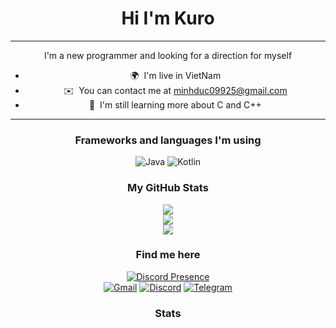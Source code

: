 <div align="center">

# Hi I'm Kuro

----

I'm a new programmer and looking for a direction for myself

* 🌍  I'm live in VietNam
* ✉️  You can contact me at [minhduc09925@gmail.com](mailto:minhduc09925@gmail.com)
* 🧠  I'm still learning more about C and C++

---

### Frameworks and languages I'm using

![Java](https://img.shields.io/badge/java-%23ED8B00.svg?style=for-the-badge&logo=openjdk&logoColor=white)
![Kotlin](https://img.shields.io/badge/kotlin-%237F52FF.svg?style=for-the-badge&logo=kotlin&logoColor=white)

### My GitHub Stats

![](https://github-readme-stats.vercel.app/api?username=KuroHere&theme=dark&hide_border=false&include_all_commits=false&count_private=false)<br/>
![](https://github-readme-streak-stats.herokuapp.com/?user=KuroHere&theme=dark&hide_border=false)<br/>
![](https://github-readme-stats.vercel.app/api/top-langs/?username=KuroHere&theme=dark&hide_border=false&include_all_commits=false&count_private=false&layout=compact)

### Find me here

[![Discord Presence](https://lanyard.cnrad.dev/api/605336588758679553)](https://discord.com/users/605336588758679553)
<br>
[![Gmail](https://img.shields.io/badge/Gmail-D14836?style=for-the-badge&logo=gmail&logoColor=white)](mailto:minhduc09925@gmail.com)
[![Discord](https://img.shields.io/badge/Discord-5865F2.svg?style=for-the-badge&logo=Discord&logoColor=white)](https://discord.com/users/605336588758679553)
[![Telegram](https://img.shields.io/badge/Telegram-2CA5E0?style=for-the-badge&logo=telegram&logoColor=white)](https://t.me/KuroH3re)
### Stats

</div>
